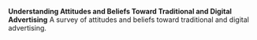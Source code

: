 <b>Understanding Attitudes and Beliefs Toward Traditional and Digital Advertising</b>
A survey of attitudes and beliefs toward traditional and digital advertising.
